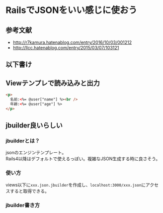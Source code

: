 # RailsでJSONをいい感じに使おう
## 参考文献
- http://r7kamura.hatenablog.com/entry/2016/10/03/001212
- http://llcc.hatenablog.com/entry/2015/03/07/103121

## 以下書け

## Viewテンプレで読み込みと出力
```HTML
<p>
  名前:<%= @user["name"] %><br />
  年齢:<%= @user["age"] %>
</p>
```

## jbuilder良いらしい
### jbuilderとは？
jsonのエンジンテンプレート。  
Rails4以降はデフォルトで使えるっぽい。複雑なJSON生成する時に良さそう。  

### 使い方
views以下に`xxx.json.jbuilder`を作成し、`localhost:3000/xxx.json`にアクセスすると取得できる。  

### jbuilder書き方
